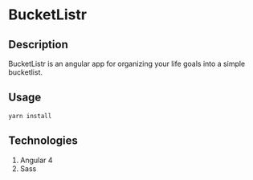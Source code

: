 # BucketListr

## Description

BucketListr is an angular app for organizing your life goals into a simple bucketlist.

## Usage

```
yarn install
```

## Technologies

1. Angular 4
2. Sass
